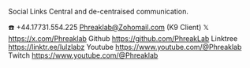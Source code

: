 Social Links Central and de-centraised communication. 

☎️ +44.17731.554.225
Phreaklab@Zohomail.com (K9 Client)
𝕏 https://x.com/Phreaklab
Github https://github.com/PhreakLab
Linktree https://linktr.ee/lulzlabz
Youtube https://www.youtube.com/@Phreaklab
Twitch https://www.youtube.com/@Phreaklab
